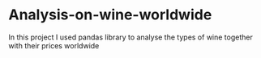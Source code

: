 # Analysis-on-wine-worldwide
In this project I used pandas library to analyse the types of wine together with their prices worldwide
